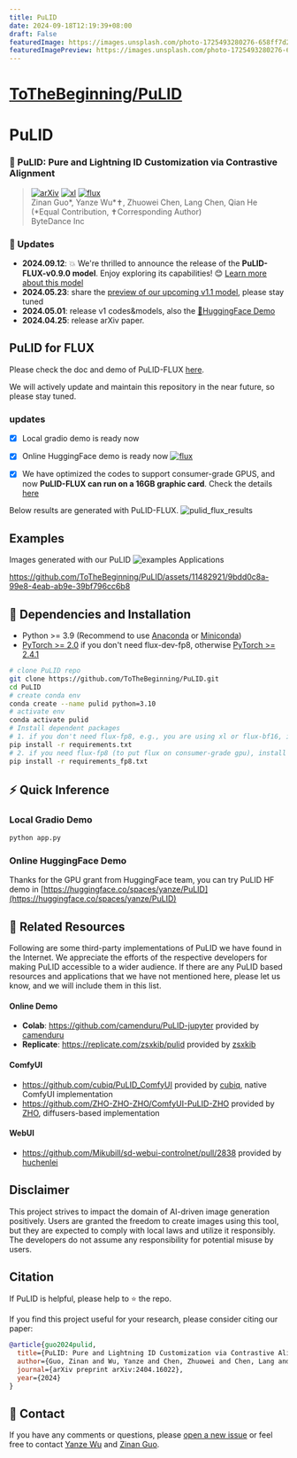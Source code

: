 ```yaml
---
title: PuLID
date: 2024-09-18T12:19:39+08:00
draft: False
featuredImage: https://images.unsplash.com/photo-1725493280276-658ff7d29fd3?ixid=M3w0NjAwMjJ8MHwxfHJhbmRvbXx8fHx8fHx8fDE3MjY2MzMxNjN8&ixlib=rb-4.0.3
featuredImagePreview: https://images.unsplash.com/photo-1725493280276-658ff7d29fd3?ixid=M3w0NjAwMjJ8MHwxfHJhbmRvbXx8fHx8fHx8fDE3MjY2MzMxNjN8&ixlib=rb-4.0.3
---
```


# [ToTheBeginning/PuLID](https://github.com/ToTheBeginning/PuLID)

# PuLID

### :open_book: PuLID: Pure and Lightning ID Customization via Contrastive Alignment
> [![arXiv](https://img.shields.io/badge/arXiv-Paper-<COLOR>.svg)](https://arxiv.org/abs/2404.16022) [![xl](https://img.shields.io/badge/🤗-HuggingFaceDemo-orange)](https://huggingface.co/spaces/yanze/PuLID) [![flux](https://img.shields.io/badge/🤗-PuLID_FLUX_demo-orange)](https://huggingface.co/spaces/yanze/PuLID-FLUX) <br>
> Zinan Guo*, Yanze Wu*✝, Zhuowei Chen, Lang Chen, Qian He <br>
> (*Equal Contribution, ✝Corresponding Author) <br>
> ByteDance Inc <br>

### :triangular_flag_on_post: Updates
* **2024.09.12**: 💥 We're thrilled to announce the release of the **PuLID-FLUX-v0.9.0 model**. Enjoy exploring its capabilities! 😊 [Learn more about this model](docs/pulid_for_flux.md)
* **2024.05.23**: share the [preview of our upcoming v1.1 model](docs/v1.1_preview.md), please stay tuned
* **2024.05.01**: release v1 codes&models, also the [🤗HuggingFace Demo](https://huggingface.co/spaces/yanze/PuLID)
* **2024.04.25**: release arXiv paper.

## PuLID for FLUX
Please check the doc and demo of PuLID-FLUX [here](docs/pulid_for_flux.md).

We will actively update and maintain this repository in the near future, so please stay tuned.

### updates
- [x] Local gradio demo is ready now
- [x] Online HuggingFace demo is ready now [![flux](https://img.shields.io/badge/🤗-PuLID_FLUX_demo-orange)](https://huggingface.co/spaces/yanze/PuLID-FLUX)
- [x] We have optimized the codes to support consumer-grade GPUS, and now **PuLID-FLUX can run on a 16GB graphic card**. Check the details [here](https://github.com/ToTheBeginning/PuLID/blob/main/docs/pulid_for_flux.md#local-gradio-demo)


Below results are generated with PuLID-FLUX.
![pulid_flux_results](https://github.com/user-attachments/assets/7eafb90a-fdd1-4ae7-bc41-8c428d568848)


## Examples
Images generated with our PuLID
![examples](https://github.com/ToTheBeginning/PuLID/assets/11482921/65610b0d-ba4f-4dc3-a74d-bd60f8f5ce37)
Applications

https://github.com/ToTheBeginning/PuLID/assets/11482921/9bdd0c8a-99e8-4eab-ab9e-39bf796cc6b8

## :wrench: Dependencies and Installation
- Python >= 3.9 (Recommend to use [Anaconda](https://www.anaconda.com/download/#linux) or [Miniconda](https://docs.conda.io/en/latest/miniconda.html))
- [PyTorch >= 2.0](https://pytorch.org/) if you don't need flux-dev-fp8, otherwise [PyTorch >= 2.4.1](https://pytorch.org/)
```bash
# clone PuLID repo
git clone https://github.com/ToTheBeginning/PuLID.git
cd PuLID
# create conda env
conda create --name pulid python=3.10
# activate env
conda activate pulid
# Install dependent packages
# 1. if you don't need flux-fp8, e.g., you are using xl or flux-bf16, install the following requirements.txt
pip install -r requirements.txt
# 2. if you need flux-fp8 (to put flux on consumer-grade gpu), install the following requirements_fp8.txt
pip install -r requirements_fp8.txt
```

## :zap: Quick Inference
### Local Gradio Demo
```bash
python app.py
```

### Online HuggingFace Demo
Thanks for the GPU grant from HuggingFace team, you can try PuLID HF demo in 
[https://huggingface.co/spaces/yanze/PuLID](https://huggingface.co/spaces/yanze/PuLID)

## :paperclip: Related Resources
Following are some third-party implementations of PuLID we have found in the Internet. 
We appreciate the efforts of the respective developers for making PuLID accessible to a wider audience.
If there are any PuLID based resources and applications that we have not mentioned here, please let us know, 
and we will include them in this list.

#### Online Demo
- **Colab**: https://github.com/camenduru/PuLID-jupyter provided by [camenduru](https://github.com/camenduru)
- **Replicate**: https://replicate.com/zsxkib/pulid provided by [zsxkib](https://replicate.com/zsxkib)

#### ComfyUI
- https://github.com/cubiq/PuLID_ComfyUI provided by [cubiq](https://github.com/cubiq), native ComfyUI implementation
- https://github.com/ZHO-ZHO-ZHO/ComfyUI-PuLID-ZHO provided by [ZHO](https://github.com/ZHO-ZHO-ZHO), diffusers-based implementation

#### WebUI
- https://github.com/Mikubill/sd-webui-controlnet/pull/2838 provided by [huchenlei](https://github.com/huchenlei)

## Disclaimer
This project strives to impact the domain of AI-driven image generation positively. Users are granted the freedom to 
create images using this tool, but they are expected to comply with local laws and utilize it responsibly. 
The developers do not assume any responsibility for potential misuse by users.


##  Citation
If PuLID is helpful, please help to ⭐ the repo.

If you find this project useful for your research, please consider citing our paper:
```bibtex
@article{guo2024pulid,
  title={PuLID: Pure and Lightning ID Customization via Contrastive Alignment},
  author={Guo, Zinan and Wu, Yanze and Chen, Zhuowei and Chen, Lang and He, Qian},
  journal={arXiv preprint arXiv:2404.16022},
  year={2024}
}
```

## :e-mail: Contact
If you have any comments or questions, please [open a new issue](https://github.com/ToTheBeginning/PuLID/issues/new/choose) or feel free to contact [Yanze Wu](https://tothebeginning.github.io/) and [Zinan Guo](mailto:guozinan.1@bytedance.com).